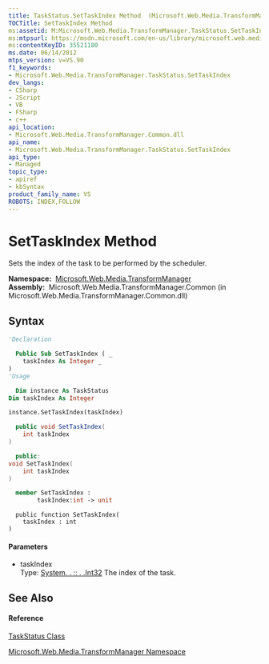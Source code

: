 ```yaml
---
title: TaskStatus.SetTaskIndex Method  (Microsoft.Web.Media.TransformManager)
TOCTitle: SetTaskIndex Method
ms:assetid: M:Microsoft.Web.Media.TransformManager.TaskStatus.SetTaskIndex(System.Int32)
ms:mtpsurl: https://msdn.microsoft.com/en-us/library/microsoft.web.media.transformmanager.taskstatus.settaskindex(v=VS.90)
ms:contentKeyID: 35521180
ms.date: 06/14/2012
mtps_version: v=VS.90
f1_keywords:
- Microsoft.Web.Media.TransformManager.TaskStatus.SetTaskIndex
dev_langs:
- CSharp
- JScript
- VB
- FSharp
- c++
api_location:
- Microsoft.Web.Media.TransformManager.Common.dll
api_name:
- Microsoft.Web.Media.TransformManager.TaskStatus.SetTaskIndex
api_type:
- Managed
topic_type:
- apiref
- kbSyntax
product_family_name: VS
ROBOTS: INDEX,FOLLOW
---
```


# SetTaskIndex Method

Sets the index of the task to be performed by the scheduler.

**Namespace:**  [Microsoft.Web.Media.TransformManager](microsoft-web-media-transformmanager-namespace.md)  
**Assembly:**  Microsoft.Web.Media.TransformManager.Common (in Microsoft.Web.Media.TransformManager.Common.dll)

## Syntax

``` vb
'Declaration

  Public Sub SetTaskIndex ( _
    taskIndex As Integer _
)
'Usage

  Dim instance As TaskStatus
Dim taskIndex As Integer

instance.SetTaskIndex(taskIndex)
```

``` csharp
  public void SetTaskIndex(
    int taskIndex
)
```

``` c++
  public:
void SetTaskIndex(
    int taskIndex
)
```

``` fsharp
  member SetTaskIndex : 
        taskIndex:int -> unit 
```

``` jscript
  public function SetTaskIndex(
    taskIndex : int
)
```

#### Parameters

  - taskIndex  
    Type: [System. . :: . .Int32](https://msdn.microsoft.com/en-us/library/td2s409d\(v=vs.90\))  
    The index of the task.  

## See Also

#### Reference

[TaskStatus Class](taskstatus-class-microsoft-web-media-transformmanager.md)

[Microsoft.Web.Media.TransformManager Namespace](microsoft-web-media-transformmanager-namespace.md)


